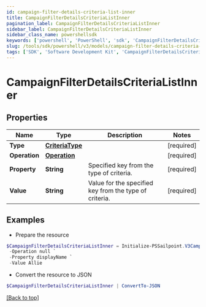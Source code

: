 ```yaml
---
id: campaign-filter-details-criteria-list-inner
title: CampaignFilterDetailsCriteriaListInner
pagination_label: CampaignFilterDetailsCriteriaListInner
sidebar_label: CampaignFilterDetailsCriteriaListInner
sidebar_class_name: powershellsdk
keywords: ['powershell', 'PowerShell', 'sdk', 'CampaignFilterDetailsCriteriaListInner'] 
slug: /tools/sdk/powershell/v3/models/campaign-filter-details-criteria-list-inner
tags: ['SDK', 'Software Development Kit', 'CampaignFilterDetailsCriteriaListInner']
---
```



# CampaignFilterDetailsCriteriaListInner

## Properties

Name | Type | Description | Notes
------------ | ------------- | ------------- | -------------
**Type** |  [**CriteriaType**](criteria-type) |  | [required]
**Operation** |  [**Operation**](operation) |  | [required]
**Property** |  **String** | Specified key from the type of criteria. | [required]
**Value** |  **String** | Value for the specified key from the type of criteria. | [required]

## Examples

- Prepare the resource
```powershell
$CampaignFilterDetailsCriteriaListInner = Initialize-PSSailpoint.V3CampaignFilterDetailsCriteriaListInner  -Type null `
 -Operation null `
 -Property displayName `
 -Value Allie
```

- Convert the resource to JSON
```powershell
$CampaignFilterDetailsCriteriaListInner | ConvertTo-JSON
```


[[Back to top]](#) 

